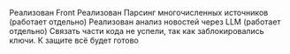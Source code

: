 Реализован Front
Реализован Парсинг многочисленных источников (работает отдельно)
Реализован анализ новостей через LLM (работает отдельно)
Связать части кода не успели, так как заблокировались ключи. К защите всё будет готово
